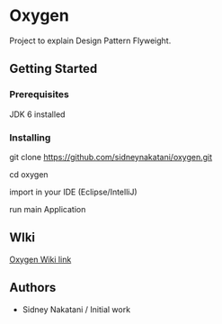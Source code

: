 # Oxygen
Project to explain Design Pattern Flyweight.

## Getting Started

### Prerequisites

JDK 6 installed

### Installing

git clone https://github.com/sidneynakatani/oxygen.git

cd oxygen

import in your IDE (Eclipse/IntelliJ)

run main Application

## WIki

[Oxygen Wiki link](https://github.com/sidneynakatani/oxygen/wiki)

## Authors

- Sidney Nakatani / Initial work
